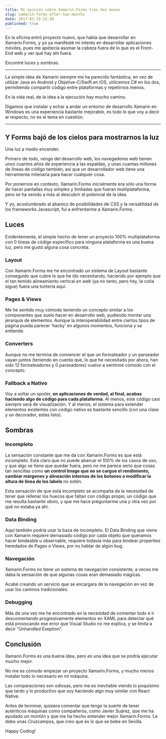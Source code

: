 ```yaml
---
title: Mi opinión sobre Xamarin.Forms tras dos meses
slug: xamarin-forms-after-two-months
date: 2017-01-19 22:30
published: true
---
```

En la oficina entró proyecto nuevo, que había que desarrollar en Xamarin.Forms, y yo ya manifesté mi interés en desarrollar aplicaciones móviles, pues me apetecía asomar la cabeza fuera de lo que es el Front-End web y ver qué hay ahí fuera.

Encontré luces y sombras.

---

La simple idea de Xamarin siempre me ha parecido fantástica, en vez de utilizar Java en Android y Objetive-C/Swift en iOS, utilicemos C# en los dos, permitiendo compartir código entre plataformas y repetirnos menos.

En la vida real, de la idea a la ejecución hay mucho camino.

Digamos que instalar y echar a andar un entorno de desarrollo Xamarin en Windows es una experiencia bastante mejorable, es todo lo que voy a decir al respecto, no es el tema en cuestión.

---

## Y Forms bajó de los cielos para mostrarnos la luz

Una luz a medio encender.

Primero de todo, vengo del desarrollo web, los navegadores web tienen unos cuantos años de experiencia a las espaldas, y unas cuantas millones de líneas de código también, así que un desarrollador web tiene una herramienta milenaria para hacer cualquier cosa.

Por ponernos en contexto, Xamarin.Forms inicialmente era sólo una forma de hacer pantallas muy simples y limitadas que fueran multiplataforma, pero se ha venido a más al descubrir el potencial de la idea.

Y yo, acostumbrado al abanico de posibilidades de CSS y la versatilidad de los frameworks Javascript, fui a enfrentarme a Xamarin.Forms.

## Luces

Evidentemente, el simple hecho de tener un proyecto 100% multiplataforma con 0 líneas de código específico para ninguna plataforma es una buena luz, pero me gustó alguna cosa concreta.

### Layout

Con Xamarin.Forms me he encontrado un sistema de Layout bastante conseguido que cubre lo que he ido necesitando, haciendo por ejemplo que el tan temido alineamiento vertical en web (ya no tanto, pero hey, la coña sigue) fuera una tontería aquí.

### Pages & Views

Me he sentido muy cómodo teniendo un concepto similar a los componentes que suelo hacer en desarrollo web, pudiendo montar una jerarquía de elementos. Aunque la interoperabilidad entre ciertos tipos de página pueda parecer ‘hacky’ en algunos momentos, funciona y se entiende.

### Converters

Aunque no me termina de convencer el que un formateador y un parseador vayan juntos (teniendo en cuenta que, lo que he necesitado por ahora, han sido 12 formateadores y 0 parseadores) vuelvo a sentirme cómodo con el concepto.

### Fallback a Nativo

Voy a soltar un spoiler, **en aplicaciones de verdad, al final, acabas haciendo algo de código para cada plataforma**. Al menos, este código casi siempre será de visualización. Y al menos, el sistema para extender elementos existentes con código nativo es bastante sencillo (con una clase y un decorador, estás listo).

## Sombras

### Incompleto

La sensación constante que me da con Xamarin.Forms es que está incompleto. Está claro que no puede abarcar el 100% de los casos de uso, y que algo se tiene que quedar fuera, pero no me parece serio que cosas tan sencillas como **un control Image que no se cargue el rendimiento, cambiar márgenes y alineación internos de los botones o modificar la altura de línea de los labels** no estén.

Esta sensación de que está incompleto se acompaña de la necesidad de tener que rellenar los huecos que faltan con código propio, un código que me resulta bastante obvio, y que me hace preguntarme una y otra vez por qué no estaba ya ahí.

### Data Binding

Aquí también podría usar la baza de incompleto. El Data Binding que viene con Xamarin requiere demasiado código por cada objeto que queramos hacer bindeable u observable, requiere todavía más para bindear properties heredados de Pages o Views, por no hablar de algún bug.

### Navegación

Xamarin.Forms no tiene un sistema de navegación consistente, a veces me daba la sensación de que algunas cosas eran demasiado mágicas.

Acabé creando un servicio que se encargara de la navegación en vez de usar los caminos tradicionales.

### Debugging

Más de una vez me he encontrado en la necesidad de comentar todo e ir descomentando progresivamente elementos en XAML para detectar qué está provocando ese error que Visual Studio no me explica, y se limita a decir “Unhandled Exeption”.

## Conclusión

Xamarin.Forms es una buena idea, pero es una idea que se podría ejecutar mucho mejor.

No me es cómodo empezar un proyecto Xamarin.Forms, y mucho menos instalar todo lo necesario en mi máquina.

Las comparaciones son odiosas, pero me es inevitable viendo lo poquísimo que tardo y lo productivo que soy haciendo algo muy similar con React Native.

Antes de terminar, quisiera comentar que tengo la suerte de tener auténticos máquinas como compañeros, como Javier Suárez, que me ha ayudado un montón y que me ha hecho entender mejor Xamarin.Forms. Le debo unas Cruzcampos, que creo que es lo que se bebe en Sevilla.

Happy Coding!
